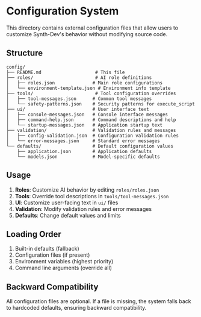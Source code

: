 # Configuration System

This directory contains external configuration files that allow users to customize Synth-Dev's behavior without modifying source code.

## Structure

```
config/
├── README.md                    # This file
├── roles/                       # AI role definitions
│   ├── roles.json              # Main role configurations
│   └── environment-template.json # Environment info template
├── tools/                       # Tool configuration overrides
│   ├── tool-messages.json      # Common tool messages
│   └── safety-patterns.json    # Security patterns for execute_script
├── ui/                         # User interface text
│   ├── console-messages.json   # Console interface messages
│   ├── command-help.json       # Command descriptions and help
│   └── startup-messages.json   # Application startup text
├── validation/                 # Validation rules and messages
│   ├── config-validation.json  # Configuration validation rules
│   └── error-messages.json     # Standard error messages
└── defaults/                   # Default configuration values
    ├── application.json        # Application defaults
    └── models.json             # Model-specific defaults
```

## Usage

1. **Roles**: Customize AI behavior by editing `roles/roles.json`
2. **Tools**: Override tool descriptions in `tools/tool-messages.json`
3. **UI**: Customize user-facing text in `ui/` files
4. **Validation**: Modify validation rules and error messages
5. **Defaults**: Change default values and limits

## Loading Order

1. Built-in defaults (fallback)
2. Configuration files (if present)
3. Environment variables (highest priority)
4. Command line arguments (override all)

## Backward Compatibility

All configuration files are optional. If a file is missing, the system falls back to hardcoded defaults, ensuring backward compatibility.
